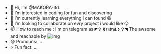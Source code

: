 - 👋 Hi, I’m @MAKORA-ltd
- 👀 I’m interested in coding for fun and discovering
- 🌱 I’m currently learning everything i can found 😆
- 💞️ I’m looking to collaborate on evry project i would like 😜
- 📫 How to reach me : i'm on telegram as ◤✞ 𝕮𝖊𝖓𝖙𝖗𝖆𝖑.𝖉 ✞◥ The awsome and reachable by ![img](https://t.me/badArchange1)
- 😄 Pronouns: ...
- ⚡ Fun fact: ...

<!---
MAKORA-ltd/MAKORA-ltd is a ✨ special ✨ repository because its `README.md` (this file) appears on your GitHub profile.
You can click the Preview link to take a look at your changes.
--->
